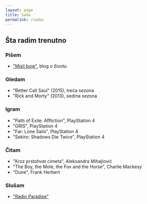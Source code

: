 ```yaml
---
layout: page
title: Sada
permalink: /sada/
---
```


## Šta radim trenutno

### Pišem

- ["Misli boje"](https://misliboje.substack.com/), blog o životu

### Gledam

- "Better Call Saul" (2015), treća sezona
- "Rick and Morty" (2013), sedma sezona

### Igram

- "Path of Exile: Affliction", PlayStation 4
- "GRIS", PlayStation 4
- "Far: Lone Sails", PlayStation 4
- "Sekiro: Shadows Die Twice", PlayStation 4

### Čitam

- "Kroz prstohvat cimeta", Aleksandra Mihajlović
- "The Boy, the Mole, the Fox and the Horse", Charlie Mackesy
- "Dune", Frank Herbert

### Slušam

- ["Radio Paradise"](https://radioparadise.com)
